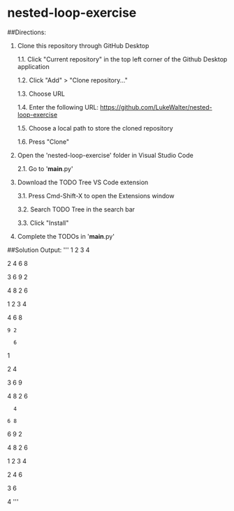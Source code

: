# nested-loop-exercise

##Directions:

1. Clone this repository through GitHub Desktop
   
    1.1. Click "Current repository" in the top left corner of the Github Desktop application
   
    1.2. Click "Add" > "Clone repository..."
   
    1.3. Choose URL
   
    1.4. Enter the following URL: https://github.com/LukeWalter/nested-loop-exercise
   
    1.5. Choose a local path to store the cloned repository
   
    1.6. Press "Clone"

   
   
3. Open the 'nested-loop-exercise' folder in Visual Studio Code
   
    2.1. Go to '__main__.py'

5. Download the TODO Tree VS Code extension
   
    3.1. Press Cmd-Shift-X to open the Extensions window
   
    3.2. Search TODO Tree in the search bar
   
    3.3. Click "Install"

   

7. Complete the TODOs in '__main__.py'

##Solution Output:
'''
1 2 3 4 

2 4 6 8 

3 6 9 2

4 8 2 6



1 2 3 4

  4 6 8
  
    9 2
    
      6
      


1

2 4

3 6 9

4 8 2 6



      4
      
    6 8
    
  6 9 2
  
4 8 2 6



1 2 3 4

2 4 6

3 6

4
'''
